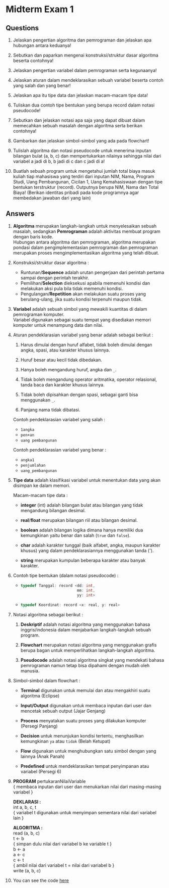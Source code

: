 # Midterm Exam 1

## Questions

1. Jelaskan pengertian algoritma dan pemrograman dan jelaskan apa hubungan antara
   keduanya!

2. Sebutkan dan paparkan mengenai konstruksi/struktur dasar algoritma beserta
   contohnya!

3. Jelaskan pengertian variabel dalam pemrograman serta kegunaanya!

4. Jelaskan aturan dalam mendeklarasikan sebuah variabel beserta contoh yang
   salah dan yang benar!

5. Jelaskan apa itu tipe data dan jelaskan macam-macam tipe data!

6. Tuliskan dua contoh tipe bentukan yang berupa record dalam notasi pseudocode!

7. Sebutkan dan jelaskan notasi apa saja yang dapat dibuat dalam memecahkan
   sebuah masalah dengan algoritma serta berikan contohnya!

8. Gambarkan dan jelaskan simbol-simbol yang ada pada flowchart!

9. Tulislah algoritma dan notasi pseudocode untuk menerima inputan bilangan
   bulat (a, b, c) dan mempertukarkan nilainya sehingga nilai dari variabel
   a jadi di b, b jadi di c dan c jadi di a!

10. Buatlah sebuah program untuk mengetahui jumlah total biaya masuk kuliah tiap
    mahasiswa yang terdiri dari inputan NIM, Nama, Program Studi, Uang
    Pembangunan, Cicilan 1, Uang Kemahasiswaan dengan tipe bentukan terstruktur
    (record). Outputnya berupa NIM, Nama dan Total Biaya! (Berikan identitas
    pribadi pada kode programnya agar membedakan jawaban dari yang lain)

## Answers

1. **Algoritma** merupakan langkah-langkah untuk menyelesaikan sebuah masalah,
   sedangkan **Pemrograman** adalah aktivitas membuat program dengan baris
   kode.<br>
   Hubungan antara algoritma dan pemrograman, algoritma merupakan pondasi
   dalam pengimplementasian pemrograman dan pemrograman merupakan proses
   mengimplementasikan algoritma yang telah dibuat.

2. Konstruksi/struktur dasar algoritma :

   - Runtunan/**Sequence** adalah urutan pengerjaan dari perintah pertama sampai
     dengan perintah terakhir.
   - Pemilihan/**Selection** dieksekusi apabila memenuhi kondisi dan melakukan
     aksi pula bila tidak memenuhi kondisi.
   - Pengulangan/**Repetition** akan melakukan suatu proses yang berulang-ulang,
     jika suatu kondisi terpenuhi maupun tidak.

3. **Variabel** adalah sebuah simbol yang mewakili kuantitas di dalam
   pemrograman komputer.<br>
   Variabel digunakan sebagai suatu tempat yang disediakan memori komputer
   untuk menampung data dan nilai.

4. Aturan pendeklarasian variabel yang benar adalah sebagai berikut :

   1. Harus dimulai dengan huruf alfabet, tidak boleh dimulai dengan angka,
      spasi, atau karakter khusus lainnya.

   2. Huruf besar atau kecil tidak dibedakan.

   3. Hanya boleh mengandung huruf, angka dan `_`.

   4. Tidak boleh mengandung operator aritmatika, operator relasional, tanda
      baca dan karakter khusus lainnya.

   5. Tidak boleh dipisahkan dengan spasi, sebagai ganti bisa menggunakan `_`.

   6. Panjang nama tidak dibatasi.

   Contoh pendeklarasian variabel yang salah :

   - `1angka`
   - `pen+an`
   - `uang pembangunan`

   Contoh pendeklarasian variabel yang benar :

   - `angka1`
   - `penjumlahan`
   - `uang_pembangunan`

5. **Tipe data** adalah klasifikasi variabel untuk menentukan data yang akan
   disimpan ke dalam memori.<br>

   Macam-macam tipe data :

   - **integer** (int) adalah bilangan bulat atau bilangan yang tidak mengandung
     bilangan desimal.

   - **real**/**float** merupakan bilangan riil atau bilangan desimal.

   - **boolean** adalah bilangan logika dimana hanya memiliki dua kemungkinan
     yaitu benar dan salah (`true` dan `false`).

   - **char** adalah karakter tunggal (baik alfabet, angka, maupun karakter
     khusus) yang dalam pendeklarasiannya menggunakan tanda (').

   - **string** merupakan kumpulan beberapa karakter atau banyak karakter.

6. Contoh tipe bentukan (dalam notasi pseudocode) :

   - ```cpp
     typedef Tanggal: record <dd: int,
                              mm: int,
                              yy: int>
     ```

   - ```cpp
     typedef Koordinat: record <x: real, y: real>
     ```

7. Notasi algoritma sebagai berikut :

   1. **Deskriptif** adalah notasi algoritma yang menggunakan bahasa
      inggris/indonesia dalam menjabarkan langkah-langkah sebuah program.

   2. **Flowchart** merupakan notasi algoritma yang menggunakan grafis
      berupa bagan untuk memperlihatkan langkah-langkah algoritma.

   3. **Pseudocode** adalah notasi algoritma singkat yang mendekati bahasa
      pemrograman namun tetap bisa dipahami dengan mudah oleh manusia.

8. Simbol-simbol dalam flowchart :

   - **Terminal** digunakan untuk memulai dan atau mengakhiri suatu algoritma
     (Eclipse)

   - **Input/Output** digunakan untuk membaca inputan dari user dan mencetak
     sebuah output (Jajar Genjang)

   - **Process** menyatakan suatu proses yang dilakukan komputer
     (Persegi Panjang)

   - **Decision** untuk menunjukan kondisi tertentu, menghasilkan kemungkinan
     `ya` atau `tidak` (Belah Ketupat)

   - **Flow** digunakan untuk menghubungkan satu simbol dengan yang lainnya
     (Anak Panah)

   - **Predefined** untuk mendeklarasikan tempat penyimpanan atau variabel
     (Persegi 6)

9. **PROGRAM** pertukaranNilaiVariable<br>
   { membaca inputan dari user dan menukarkan nilai dari masing-masing variabel }

   **DEKLARASI :**<br>
   int a, b, c, t<br>
   { variabel t digunakan untuk menyimpan sementara nilai dari variabel lain }

   **ALGORITMA :**<br>
   read (a, b, c)<br>
   t ← b<br>
   { simpan dulu nilai dari variabel b ke variable t }<br>
   b ← a<br>
   a ← c<br>
   c ← t<br>
   { ambil nilai dari variabel t = nilai dari variabel b }<br>
   write (a, b, c)

10. You can see the code [here](./20211.cpp)
